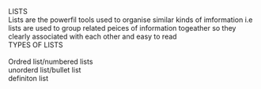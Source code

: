LISTS <BR>
Lists are the powerfil tools used to organise similar kinds of imformation i.e lists are used to group related peices of information togeather
so they clearly associated with each other and easy to read <BR>
TYPES OF LISTS <BR>  
Ordred list/numbered lists <br>
unorderd list/bullet list <br>
definiton list 
  
